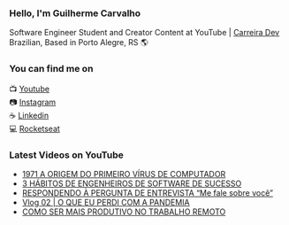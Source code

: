 ### Hello, I'm Guilherme Carvalho

Software Engineer Student and Creator Content at YouTube | [Carreira Dev](https://www.youtube.com/c/CarreiraDev/) <br>
Brazilian, Based in Porto Alegre, RS 🌎

### You can find me on

📺 [Youtube](https://www.youtube.com/c/CarreiraDev/) <br>
📷 [Instagram](https://www.instagram.com/carreiradev_/) <br>
☕ [Linkedin](https://www.linkedin.com/in/carreiradev/) <br>
💻 [Rocketseat](https://app.rocketseat.com.br/me/guilhermecarvalho) <br>


### Latest Videos on YouTube

<!-- YOUTUBE:START -->
- [1971 A ORIGEM DO PRIMEIRO VÍRUS DE COMPUTADOR](https://www.youtube.com/watch?v=2d0NtYBi6-g)
- [3 HÁBITOS DE ENGENHEIROS DE SOFTWARE DE SUCESSO](https://www.youtube.com/watch?v=4pd9K3b2Y9U)
- [RESPONDENDO À PERGUNTA DE ENTREVISTA  “Me fale sobre você”](https://www.youtube.com/watch?v=7R7PyhQ0Db8)
- [Vlog 02 | O QUE EU PERDI COM A PANDEMIA](https://www.youtube.com/watch?v=68au21gbx8U)
- [COMO SER MAIS PRODUTIVO NO TRABALHO REMOTO](https://www.youtube.com/watch?v=mbhHfQfPG3A)
<!-- YOUTUBE:END -->
